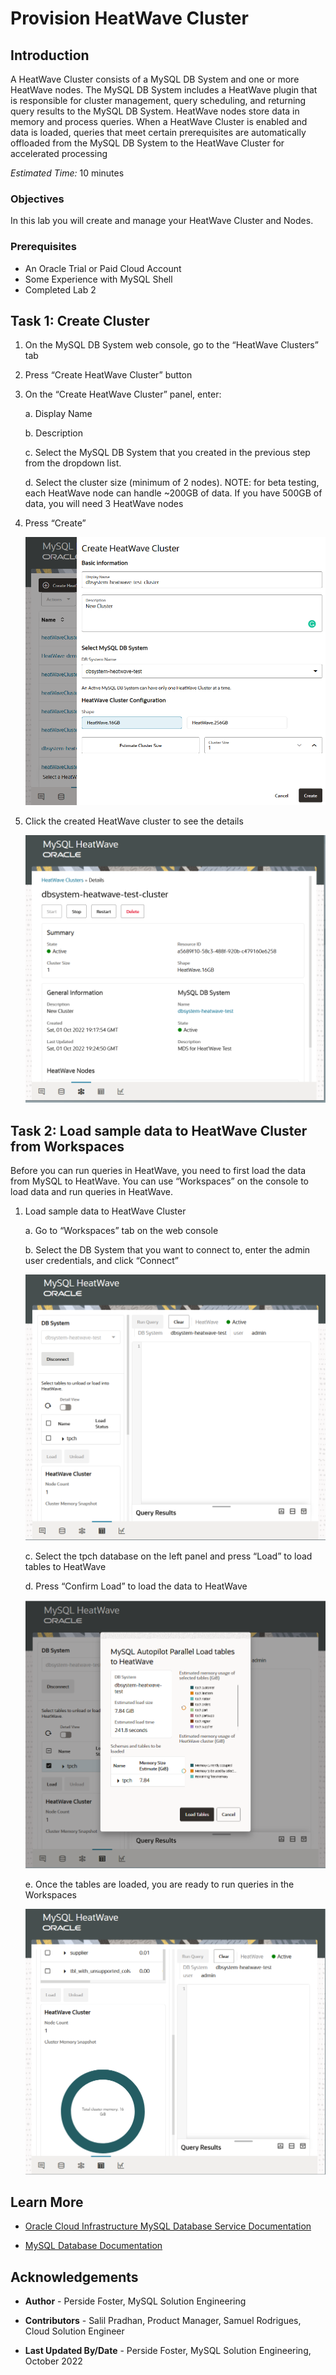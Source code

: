 # Provision HeatWave Cluster 

## Introduction

A HeatWave Cluster consists of a MySQL DB System and one or more HeatWave nodes. The MySQL DB
System includes a HeatWave plugin that is responsible for cluster management, query scheduling, and returning query results to the MySQL DB System. HeatWave nodes store data in memory and process queries. When a HeatWave Cluster is enabled and data is loaded, queries that meet certain prerequisites are automatically offloaded from the MySQL DB System to the HeatWave Cluster for accelerated processing

_Estimated Time:_ 10 minutes

### Objectives

In this lab you will create and manage your HeatWave Cluster and Nodes.

### Prerequisites

- An Oracle Trial or Paid Cloud Account
- Some Experience with MySQL Shell
- Completed Lab 2

## Task 1: Create Cluster

1. On the MySQL DB System web console, go to the “HeatWave Clusters” tab
2. Press “Create HeatWave Cluster” button
3. On the “Create HeatWave Cluster” panel, enter:

    a. Display Name

    b. Description

    c. Select the MySQL DB System that you created in the previous step from the dropdown
list.

    d. Select the cluster size (minimum of 2 nodes).
    NOTE: for beta testing, each HeatWave node can handle ~200GB of data. If you have
    500GB of data, you will need 3 HeatWave nodes

4. Press “Create”

    ![CREATE](./images/create-heatwave-cluster.png "create heatwave cluster")

5. Click the created HeatWave cluster to see the details

    ![CREATE](./images/heatwave-cluster-details.png "heatwav cluster details")

## Task 2: Load sample data to HeatWave Cluster from Workspaces

Before you can run queries in HeatWave, you need to first load the data from MySQL to
HeatWave. You can use “Workspaces” on the console to load data and run queries in HeatWave.

1. Load sample data to HeatWave Cluster

    a. Go to “Workspaces” tab on the web console

    b. Select the DB System that you want to connect to, enter the admin user credentials, and
click “Connect”

    ![LOAD](./images/heatwave-db-systtem-for-load.png "heatwav db system for load")

    c. Select the tpch database on the left panel and press “Load” to load tables to HeatWave

    d. Press “Confirm Load” to load the data to HeatWave

    ![LOAD](./images/heatwave-db-systtem-for-load-tpch.png "heatwav db system for load tpch")

    e. Once the tables are loaded, you are ready to run queries in the Workspaces

    ![LOAD](./images/tpch-loaded7.png "tpch loaded")

## Learn More

- [Oracle Cloud Infrastructure MySQL Database Service Documentation](https://docs.cloud.oracle.com/en-us/iaas/MySQL-database)

- [MySQL Database Documentation](https://www.MySQL.com)

## Acknowledgements

- **Author** - Perside Foster, MySQL Solution Engineering

- **Contributors** - Salil Pradhan, Product Manager, Samuel Rodrigues, Cloud Solution Engineer
- **Last Updated By/Date** - Perside Foster, MySQL Solution Engineering, October 2022
